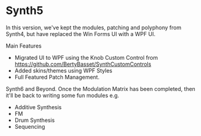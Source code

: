 # Synth5

In this version, we've kept the modules, patching and polyphony from Synth4, but have replaced the Win Forms UI with a WPF UI.

Main Features
- Migrated UI to WPF using the Knob Custom Control from https://github.com/BertyBasset/SynthCustomControls
- Added skins/themes using WPF Styles
- Full Featured Patch Management.

Synth6 and Beyond. Once the Modulation Matrix has been completed, then it'll be back to writing some fun modules e.g.
- Additive Synthesis
- FM
- Drum Synthesis
- Sequencing

  
